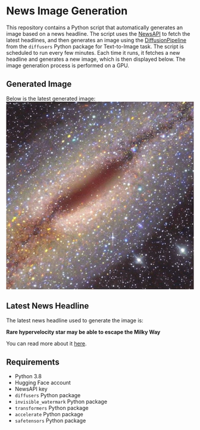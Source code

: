 # News Image Generation
This repository contains a Python script that automatically generates an image based on a news headline. The script uses the [NewsAPI](https://newsapi.org/) to fetch the latest headlines, and then generates an image using the [DiffusionPipeline](https://github.com/huggingface/diffusers) from the `diffusers` Python package for Text-to-Image task.
The script is scheduled to run every few minutes. Each time it runs, it fetches a new headline and generates a new image, which is then displayed below. The image generation process is performed on a GPU.

## Generated Image
Below is the latest generated image:
![Generated Image](image.png)

## Latest News Headline
The latest news headline used to generate the image is:

**Rare hypervelocity star may be able to escape the Milky Way**

You can read more about it [here](https://news.google.com/rss/articles/CBMijgFBVV95cUxNaldVYUxUcVVqaGhjamhhVFg3QWVTcnpqYXFHWnk2QW9KMi0yS2FQNE5ZY0pUcWhjN3N4akY4akE0OTNhdmtEZzBzV3lEczhPSmp4TU0wNElkMnRma2REY3NxUS1PLTd0R3htdTZCT29aaE1XeUFtWC1SYUZ4cFlNdDdLdWp2RXBrSTdDN0J30gGEAUFVX3lxTE9GQlJSQURyMVNReWFleGJNWWdPLThacW1Fa0NBTlBjY0V3NkRkQ3ZVNHdIM1VzTDhvWDFuNGVoREFnYmhMU2Z0Nkw4VUN3S0h1anBzX3RIMENuOHNwRFlsUG1vbGNObkdaVzY1S3VCbTh6WnVBejZGRkw4ZXg1THRveHVYOQ?oc=5).

## Requirements
- Python 3.8
- Hugging Face account
- NewsAPI key
- `diffusers` Python package
- `invisible_watermark` Python package
- `transformers` Python package
- `accelerate` Python package
- `safetensors` Python package

